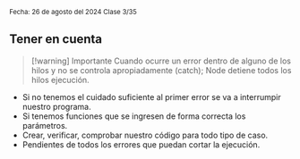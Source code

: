 <sub>Fecha: 26 de agosto del 2024 </sub>
<sub> Clase 3/35 </sub>

## Tener en cuenta

> [!warning] Importante 
> Cuando ocurre un error dentro de alguno de los hilos y no se controla apropiadamente (catch); Node detiene todos los hilos ejecución.

- Si no tenemos el cuidado suficiente al primer error se va a interrumpir nuestro programa.
- Si tenemos funciones que se ingresen de forma correcta los parámetros.
- Crear, verificar, comprobar nuestro código para todo tipo de caso.  
- Pendientes de todos los errores que puedan cortar la ejecución. 


